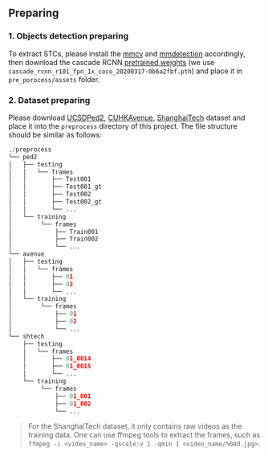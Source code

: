 ## Preparing

### 1. Objects detection preparing
To extract STCs, please install the [mmcv](https://github.com/open-mmlab/mmcv) and [mmdetection](https://github.com/open-mmlab/mmaction2) accordingly, then download the cascade RCNN [pretrained weights](https://github.com/open-mmlab/mmdetection/tree/master/configs/cascade_rcnn) (we use `cascade_rcnn_r101_fpn_1x_coco_20200317-0b6a2fbf.pth`) and place it in `pre_porocess/assets` folder.

### 2. Dataset preparing

Please download [UCSDPed2](http://www.svcl.ucsd.edu/projects/anomaly/dataset.html), [CUHKAvenue](http://101.32.75.151:8181/dataset/), [ShanghaiTech](http://101.32.75.151:8181/dataset/) dataset and place it into the `preprocess` directory of this project. The file structure should be similar as follows:

```python
./preprocess
└── ped2
│   ├── testing
│   │   └── frames
│   │       ├── Test001
│   │       ├── Test001_gt
│   │       ├── Test002
│   │       ├── Test002_gt
│   │       └── ...
│   └── training
│        └── frames
│            ├── Train001
│            ├── Train002
│            └── ...
└── avenue
│   ├── testing
│   │   └── frames
│   │       ├── 01
│   │       ├── 02
│   │       └── ...
│   └── training
│        └── frames
│            ├── 01
│            ├── 02
│            └── ...
└── shtech
    ├── testing
    │   └── frames
    │       ├── 01_0014
    │       ├── 01_0015
    │       └── ...
    └── training
         └── frames
             ├── 01_001
             ├── 01_002
             └── ...
```
>For the ShanghaiTech dataset, it only contains raw videos as the training data. One can use ffmpeg tools to extract the frames, such as `ffmpeg -i <video_name> -qscale:v 1 -qmin 1 <video_name/%04d.jpg>`. 
